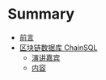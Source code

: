 # Summary

* [前言](README.md)
* [区块链数据库 ChainSQL](20170111_chainsql/README.md)
    * [演讲嘉宾](20170111_chainsql/speaker.md)
    * [内容](20170111_chainsql/talk.md)
